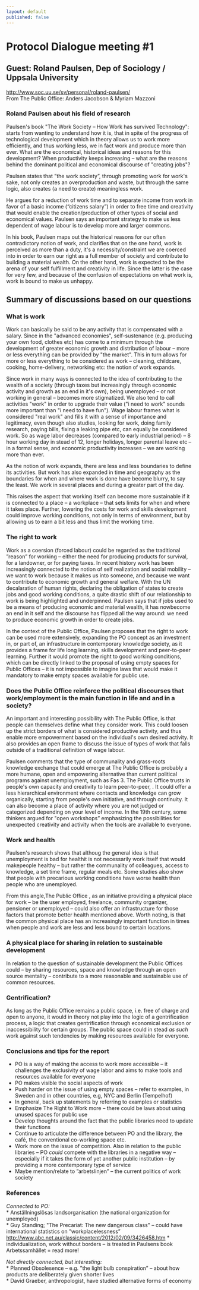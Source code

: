 ```yaml
---
layout: default
published: false
---
```


# Protocol Dialogue meeting #1  
  
## Guest: Roland Paulsen, Dep of Sociology / Uppsala University   
http://www.soc.uu.se/sv/personal/roland-paulsen/   
From The Public Office: Anders Jacobson & Myriam Mazzoni    
  
### Roland Paulsen about his field of research  
Paulsen's book "The Work Society – How Work has survived Technology": starts from wanting to understand how it is, that in spite of the progress of technological  development which in theory allows us to work more efficiently, and thus working less, we in fact work and produce more than ever.  What are the economical, historical ideas and reasons for this development? When productivity keeps increasing – what are the reasons behind the dominant political and economical discourse of "creating jobs"?  
                                      
Paulsen states that ”the work society”, through promoting work for work's sake, not only creates an overproduction and waste, but through the same logic, also creates (a need to create) meaningless work.  

He argues for a reduction of work time and to separate income from work in favor of a basic income (“citizens salary”) in order to free time and creativity that would enable the creation/production of other types of social and economical values. Paulsen says an important strategy to make us less dependent of wage labour is to develop more and larger commons.  

In his book, Paulsen maps out the historical reasons for our often contradictory notion of work, and clarifies that on the one hand, work is perceived as more than a duty, it's a necessity/constraint we are coerced into in order to earn our right as a full  member of society and contribute to building a material wealth. On the other hand, work is expected to be the arena of your self fulfillment and creativity in life. Since the latter is the case for very few,  and because of the confusion of expectations on what work is, work is bound to make us unhappy.  

## Summary of discussions based on our questions  

### What is work  
Work can basically be said to be any activity that is compensated with a salary. Since in the "advanced economies", self-sustenance (e.g. producing your own food, clothes etc) has come to a minimum through the development of greater economic growth and distribution of labour – more or less everything can be provided by "the market". This in turn allows for more or less everything  to be considered as work – cleaning, childcare, cooking, home-delivery, networking etc: the notion of work expands.      

Since work in many ways is connected to the idea of contributing to the wealth of a society (through taxes but increasingly through  economic activity and growth as an end in it's own), being unemployed – or not working in general – becomes more stigmatized. We also tend to call activities "work" in order to upgrade their value ("i need to work" sounds more important than "i need to have fun"). Wage labour frames what is considered "real work" and fills it with a sense of importance and legitimacy, even though also studies, looking for work, doing family research, paying bills, fixing a leaking pipe etc, can  equally be considered  work. So as wage labor decreases (compared to early industrial period) – 8 hour working day in stead of 12, longer holidays, longer parental leave etc – in a formal sense, and economic productivity increases – we are working more than ever.  

As the notion of work expands, there are less and less boundaries to define its activities.  But work has also expanded in time and geography as the boundaries for when and where work is done have become blurry, to say the least. We work in several places and during a greater part of the day.  

This raises the aspect that working itself can become more sustainable if it is connected to a place – a workplace – that sets limits for when and where it takes place. Further, lowering the costs for work and skills development could improve working conditions, not only in terms of environment, but by allowing us to earn a bit less and thus limit the working time.  


### The right to work  
Work as a coersion (forced labour) could be regarded as the traditional ”reason” for working – either the need for producing products for survival, for a landowner, or for paying taxes.  In recent history work has been increasingly connected to the notion of self realization and social mobility – we want to work because it makes us into someone, and because we want to contribute to economic growth and general welfare. With the UN decalaration of human rights, declaring the obligation of states to create jobs and good working conditions, a quite drastic shift of our relationship to work is being highlighted and underpinned. Paulsen says  that if jobs used to be a means of producing economic and material wealth, it has nowbecome an end in it self  and the discourse has  flipped all the way around: we need to produce economic growth in order to create jobs.    

In the context of the Public Office, Paulsen proposes that the right to work can be used more extensively, expanding the PO concept as an investment in, or part of, an infrastructure in contemporary knowledge society, as it provides a frame for life long learning, skills development and peer-to-peer learning. Further it would promote the right to good working conditions, which can be directly linked to the proposal of using empty spaces for Public Offices – it is not impossible to imagine laws that would make it mandatory to make empty spaces available for public use.  


### Does the Public Office reinforce the political discourses that work/employment is the main function in life and and in a society?   

An important and interesting possibility with The Public Office, is that people can themselves define what they consider work. This could loosen up the strict borders of what is considered productive activity, and thus enable more empowerment based on the individual's own desired activity. It also provides an open frame to discuss the issue of types of work that falls outside of a traditional definition of wage labour.  

Paulsen comments that the type of communality and grass-roots knowledge exchange that could emerge at The Public Office is probably a more humane, open and empowering alternative than current political programs against unemployment, such as Fas 3. The Public Office trusts in people's own capacity and creativity to learn peer-to-peer, . It could offer a less hierarchical environment where contacts and knowledge can grow organically, starting from people's own initiative, and through continuity. It can also become a place of activity where you are not judged or categorized depending on your level of income. In the 19th century, some thinkers argued for "open workshops” emphasizing the possibilities for unexpected creativity and activity when the tools are available to everyone.  

### Work and health  
Paulsen's research shows that althoug the general idea is that unemployment is bad for healthit is not necessarily work itself that would makepeople healthy – but rather the communality of colleagues, access to knowledge, a set time frame, regular meals etc. Some studies also show that people with precarious working conditions have worse health than people who are unemployed.    

From this angle,The Public Office ,  as an initiative providing a physical place for work – be the user employed, freelance, community organizer, pensioner or unemployed – could also offer an infrastructure for those factors that promote better health mentioned above. Worth noting, is  that the common physical place has an increasingly important function in times when people and work are less and less bound to certain locations.  

### A physical place for sharing in relation to sustainable development  
In relation to the question of sustainable development the Public Offices could – by sharing resources, space and knowledge through an open source mentality – contribute to a more reasonable and sustainable use of common resources.    

### Gentrification?  
As long as the Public Office remains a public space, i.e. free of charge and open to anyone, it would in theory not play into the logic of a gentrification process, a logic that creates gentrification through economical exclusion or inaccessibility for certain groups. The public space could in stead *as such*  work against such tendencies by making resources available for everyone.  

### Conclusions and tips for the report  
* PO is a way of making the access to work more accessible – it challenges the exclusivity of wage labor and aims to make tools and resources available for everyone  
* PO makes visible the social aspects of work  
* Push harder on the issue of using empty spaces – refer to examples, in Sweden and in other countries, e.g, NYC and Berlin (Tempelhof)  
* In general, back up statements by referring to examples or statistics  
* Emphasize The Right to Work more – there could be laws about using unused spaces for public use  
* Develop thoughts around the fact that the public libraries need to update their functions  
* Continue to articulate the difference between PO and the library, the café, the conventional co-working space etc.   
* Work more on the issue of competition. Also in relation to the public libraries – PO *could* compete with the libraries in a negative way – especially if it takes the form of yet another public institution – by providing a more contemporary type of service   
* Maybe mention/relate to ”arbetslinjen” – the current politics of work society  
 
### References   
*Connected to PO:*   
    * Anställningslösas landsorganisation (the national organization for unemployed)  
    * Guy Standing; "The Precariat: The new dangerous class" – could have international statistics on ”workplacelessness”  
 http://www.abc.net.au/classic/content/2012/02/09/3426458.htm
    * individualization, work without borders – is treated in Paulsens book Arbetssamhället = read more!  
    
*Not directly connected, but interesting:*   
    * Planned Obsolesence – e.g. ”the light bulb conspiration” – about how products are deliberately given shorter lives  
    * David Graeber, anthropologist, have studied alternative forms of economy  